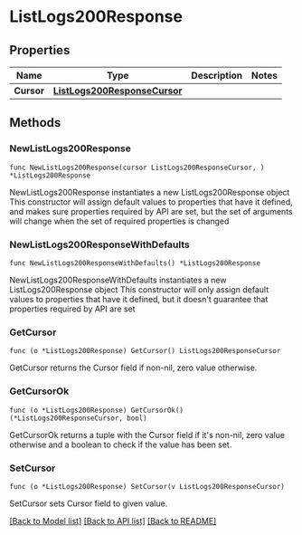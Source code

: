 # ListLogs200Response

## Properties

Name | Type | Description | Notes
------------ | ------------- | ------------- | -------------
**Cursor** | [**ListLogs200ResponseCursor**](ListLogs200ResponseCursor.md) |  | 

## Methods

### NewListLogs200Response

`func NewListLogs200Response(cursor ListLogs200ResponseCursor, ) *ListLogs200Response`

NewListLogs200Response instantiates a new ListLogs200Response object
This constructor will assign default values to properties that have it defined,
and makes sure properties required by API are set, but the set of arguments
will change when the set of required properties is changed

### NewListLogs200ResponseWithDefaults

`func NewListLogs200ResponseWithDefaults() *ListLogs200Response`

NewListLogs200ResponseWithDefaults instantiates a new ListLogs200Response object
This constructor will only assign default values to properties that have it defined,
but it doesn't guarantee that properties required by API are set

### GetCursor

`func (o *ListLogs200Response) GetCursor() ListLogs200ResponseCursor`

GetCursor returns the Cursor field if non-nil, zero value otherwise.

### GetCursorOk

`func (o *ListLogs200Response) GetCursorOk() (*ListLogs200ResponseCursor, bool)`

GetCursorOk returns a tuple with the Cursor field if it's non-nil, zero value otherwise
and a boolean to check if the value has been set.

### SetCursor

`func (o *ListLogs200Response) SetCursor(v ListLogs200ResponseCursor)`

SetCursor sets Cursor field to given value.



[[Back to Model list]](../README.md#documentation-for-models) [[Back to API list]](../README.md#documentation-for-api-endpoints) [[Back to README]](../README.md)


